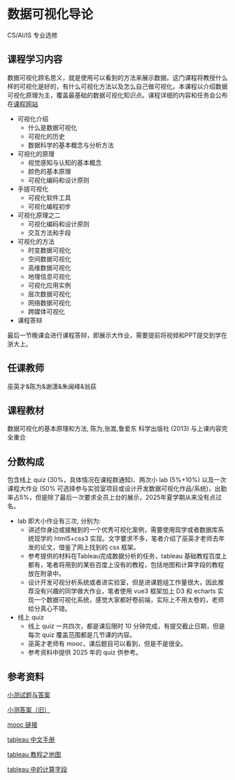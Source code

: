 # 数据可视化导论
<div class="badges">
<span class="badge is-badge">CS/AI/IS 专业选修</span>
</div>


## 课程学习内容


数据可视化顾名思义，就是使用可以看到的方法来展示数据。这门课程将教授什么样的可视化是好的，有什么可视化方法以及怎么自己做可视化。本课程以介绍数据可视化原理为主，覆盖最基础的数据可视化知识点。课程详细的内容和任务会公布在<a href="https://vis-course.projects.zjuidg.org/">课程网站</a>

+ 可视化介绍
    + 什么是数据可视化
    + 可视化的历史
    + 数据科学的基本概念与分析方法
+ 可视化的原理
    + 视觉感知与认知的基本概念
    + 颜色的基本原理
    + 可视化编码和设计原则
+ 手搓可视化
    + 可视化软件工具
    + 可视化编程初步
+ 可视化原理之二
    + 可视化编码和设计原则
    + 交互方法和手段
+ 可视化的方法
    + 时变数据可视化
    + 空间数据可视化
    + 高维数据可视化
    + 地理信息可视化
    + 可视化应用实例
    + 层次数据可视化
    + 网络数据可视化
    + 跨媒体可视化
+ 课程答辩

最后一节晚课会进行课程答辩，即展示大作业，需要提前将视频和PPT提交到学在浙大上。

## 任课教师

巫英才&陈为&谢潇&朱闽峰&翁荻

## 课程教材

数据可视化的基本原理和方法, 陈为,张嵩,鲁爱东 科学出版社 (2013) 与上课内容完全重合

## 分数构成

包含线上 quiz (30%，具体情况在课程群通知)、两次小 lab (5%+10%) 以及一次课程大作业 (50% 可选择参与实验室项目或设计开发数据可视化作品/系统)，出勤率占5%，但是除了最后一次要求全员上台的展示，2025年夏学期从来没有点过名。

+ lab 即大小作业有三次, 分别为:
    + 讲述你身边或接触到的一个优秀可视化案例，需要使用现学或者数据库系统现学的 html5+css3 实现。文字要求不多，笔者介绍了巫英才老师去年发的论文，借鉴了网上找到的 css 框架。
    + 参考提供的材料在Tableau完成数据分析的任务，tableau 基础教程百度上都有，笔者将用到的某些百度上没有的教程，包括地图和计算字段的教程放在附录中。
    + 设计开发可视分析系统或者进实验室，但是进课题组工作量很大，因此推荐没有兴趣的同学做大作业，笔者使用 vue3 框架加上 D3 和 echarts 实现一个数据可视化系统，感觉大家都好卷前端，实际上不用太卷的，老师给分真心不错。
+ 线上 quiz
    + 线上 quiz 一共四次，都是课后限时 10 分钟完成，有提交截止日期，但是每次 quiz 覆盖范围都是几节课的内容。
    + 巫英才老师有 mooc，课后题目可以看到，但是不是很全。
    + 参考资料中提供 2025 年的 quiz 供参考。

## 参考资料

<a href="./数据可视化导论小测.pdf" download="2025年数据可视化导论小测">小测试题与答案</a>

<a href="./可视化入门指南：从数据到洞察的艺术-CSDN博客.pdf" download="可视化入门指南：从数据到洞察的艺术-CSDN博客">小测答案（旧）</a>

<a href="https://www.icourse163.org/course/ZJU-1206452826">mooc 链接</a>

[tableau 中文手册](https://help.tableau.com/current/pro/desktop/zh-cn/gettingstarted_overview.htm)

[tableau 教程之地图](https://help.tableau.com/current/pro/desktop/zh-cn/buildexamples_maps.htm)

[tableau 中的计算字段](https://help.tableau.com/current/pro/desktop/zh-cn/calculations_calculatedfields_create.htm)

